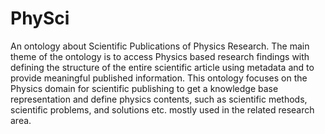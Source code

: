 # PhySci
An ontology about Scientific Publications of Physics Research. The main theme of the ontology is to access Physics based research findings with defining the structure of the entire scientific article using metadata and to provide meaningful published information. This ontology focuses on the Physics domain for scientific publishing to get a knowledge base representation and define physics contents, such as scientific methods, scientific problems, and solutions etc. mostly used in the related research area.
